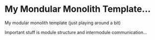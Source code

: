 # My Mondular Monolith Template...

My modular monolith template (just playing around a bit)

Important stuff is module structure and intermodule communication...

